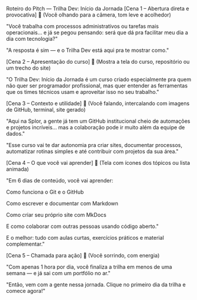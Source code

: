 Roteiro do Pitch — Trilha Dev: Início da Jornada
[Cena 1 – Abertura direta e provocativa]
📸 (Você olhando para a câmera, tom leve e acolhedor)

"Você trabalha com processos administrativos ou tarefas mais operacionais... e já se pegou pensando: será que dá pra facilitar meu dia a dia com tecnologia?"

"A resposta é sim — e o Trilha Dev está aqui pra te mostrar como."

[Cena 2 – Apresentação do curso]
📸 (Mostra a tela do curso, repositório ou um trecho do site)

"O Trilha Dev: Início da Jornada é um curso criado especialmente pra quem não quer ser programador profissional, mas quer entender as ferramentas que os times técnicos usam e aproveitar isso no seu trabalho."

[Cena 3 – Contexto e utilidade]
📸 (Você falando, intercalando com imagens de GitHub, terminal, site gerado)

"Aqui na Splor, a gente já tem um GitHub institucional cheio de automações e projetos incríveis... mas a colaboração pode ir muito além da equipe de dados."

"Esse curso vai te dar autonomia pra criar sites, documentar processos, automatizar rotinas simples e até contribuir com projetos da sua área."

[Cena 4 – O que você vai aprender]
📸 (Tela com ícones dos tópicos ou lista animada)

"Em 6 dias de conteúdo, você vai aprender:

Como funciona o Git e o GitHub

Como escrever e documentar com Markdown

Como criar seu próprio site com MkDocs

E como colaborar com outras pessoas usando código aberto."

E o melhor: tudo com aulas curtas, exercícios práticos e material complementar."

[Cena 5 – Chamada para ação]
📸 (Você sorrindo, com energia)

"Com apenas 1 hora por dia, você finaliza a trilha em menos de uma semana — e já sai com um portfólio no ar."

"Então, vem com a gente nessa jornada. Clique no primeiro dia da trilha e comece agora!"